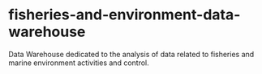 # fisheries-and-environment-data-warehouse
Data Warehouse dedicated to the analysis of data related to fisheries and marine environment activities and control.
